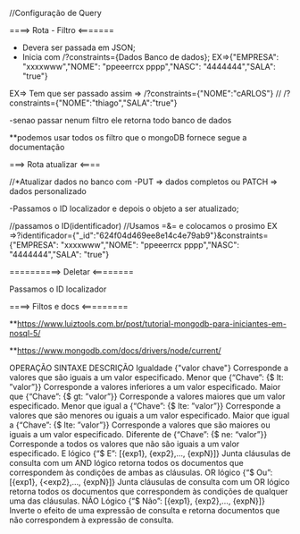 //Configuração de Query

====> Rota - Filtro <=======

- Devera ser passada em JSON;
- Inicia com  /?constraints={Dados Banco de dados};
EX=>{"EMPRESA": "xxxxwww","NOME": "ppeeerrcx pppp","NASC":  "4444444","SALA": "true"}

EX=> Tem que ser passado assim => /?constraints={"NOME":"cARLOS"}  // /?constraints={"NOME":"thiago","SALA":"true"}

-senao passar nenum filtro ele retorna todo banco de dados

**podemos usar todos os filtro que o mongoDB fornece segue a documentação

===> Rota atualizar <====

//*Atualizar dados no banco com -PUT => dados completos ou PATCH => dados personalizado

-Passamos o ID localizador e depois o objeto a ser atualizado;

//passamos o ID(identificador) //Usamos =&= e colocamos o prosimo
EX =>?identificador={"_id":"624f04d469ee8e14c4e79ab9"}&constraints={"EMPRESA": "xxxxwww","NOME": "ppeeerrcx pppp","NASC":  "4444444","SALA": "true"}


==========> Deletar <========

Passamos o ID localizador



====> Filtos e docs   <=========

**https://www.luiztools.com.br/post/tutorial-mongodb-para-iniciantes-em-nosql-5/

**https://www.mongodb.com/docs/drivers/node/current/

OPERAÇÃO	SINTAXE	DESCRIÇÃO
Igualdade	{"valor chave"}	Corresponde a valores que são iguais a um valor especificado.
Menor que	{“Chave”: {$ lt: ”valor”}}	Corresponde a valores inferiores a um valor especificado.
Maior que	{“Chave”: {$ gt: ”valor”}}	Corresponde a valores maiores que um valor especificado.
Menor que igual a	{“Chave”: {$ lte: ”valor”}}	Corresponde a valores que são menores ou iguais a um valor especificado.
Maior que igual a	{“Chave”: {$ lte: ”valor”}}	Corresponde a valores que são maiores ou iguais a um valor especificado.
Diferente de	{“Chave”: {$ ne: “valor”}}	Corresponde a todos os valores que não são iguais a um valor especificado.
E lógico	{“$ E”: [{exp1}, {exp2},…, {expN}]}	Junta cláusulas de consulta com um AND lógico retorna todos os documentos que correspondem às condições de ambas as cláusulas.
OR lógico	{“$ Ou”: [{exp1}, {<exp2},…, {expN}]}	Junta cláusulas de consulta com um OR lógico retorna todos os documentos que correspondem às condições de qualquer uma das cláusulas.
NÃO Lógico	{“$ Não”: [{exp1}, {exp2},…, {expN}]}	Inverte o efeito de uma expressão de consulta e retorna documentos que não correspondem à expressão de consulta.
